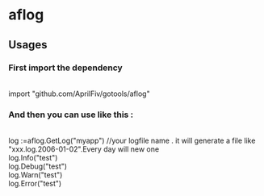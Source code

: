 aflog
=====
Usages
-------
<h3>First import the dependency</h3></br>
import "github.com/AprilFiv/gotools/aflog"</br>
<h3>And then you can use like this :</h3></br>
log :=aflog.GetLog("myapp") //your logfile name . it will generate a file like "xxx.log.2006-01-02".Every day will new one</br>
log.Info("test")</br>
log.Debug("test")</br>
log.Warn("test")</br>
log.Error("test")</br>
